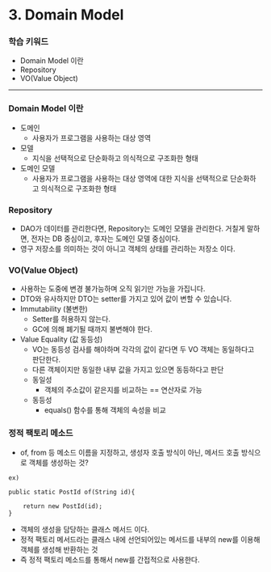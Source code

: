 # 3. Domain Model

### 학습 키워드

- Domain Model 이란
- Repository
- VO(Value Object)


***


### Domain Model 이란
* 도메인
    * 사용자가 프로그램을 사용하는 대상 영역
* 모델
    * 지식을 선택적으로 단순화하고 의식적으로 구조화한 형태
* 도메인 모델
    * 사용자가 프로그램을 사용하는 대상 영역에 대한 지식을 선택적으로 단순화하고 의식적으로 구조화한 형태


### Repository
* DAO가 데이터를 관리한다면, Repository는 도메인 모델을 관리한다. 거칠게 말하면, 전자는 DB 중심이고, 후자는 도메인 모델 중심이다.
* 영구 저장소를 의미하는 것이 아니고 객체의 상태를 관리하는 저장소 이다.

### VO(Value Object)
* 사용하는 도중에 변경 불가능하며 오직 읽기만 가능을 가집니다.
* DTO와 유사하지만 DTO는 setter를 가지고 있어 값이 변할 수 있습니다.
* Immutability (불변한)
    * Setter를 허용하지 않는다.
    * GC에 의해 폐기될 때까지 불변해야 한다.
* Value Equality (값 동등성)
    * VO는 동등성 검사를 해야하며 각각의 값이 같다면 두 VO 객체는 동일하다고 판단한다.
    * 다른 객체이지만 동일한 내부 값을 가지고 있으면 동등하다고 판단
    * 동일성
        * 객체의 주소값이 같은지를 비교하는 == 연산자로 가능
    * 동등성
        * equals() 함수를 통해 객체의 속성을 비교


### 정적 팩토리 메소드
* of, from 등 메소드 이름을 지정하고, 생성자 호출 방식이 아닌, 메서드 호출 방식으로 객체를 생성하는 것?

```
ex)

public static PostId of(String id){

    return new PostId(id);
}
```
* 객체의 생성을 담당하는 클래스 메서드 이다.
* 정적 팩토리 메서드라는 클래스 내에 선언되어있는 메서드를 내부의 new를 이용해 객체를 생성해 반환하는 것
* 즉 정적 팩토리 메소드를 통해서 new를 간접적으로 사용한다.